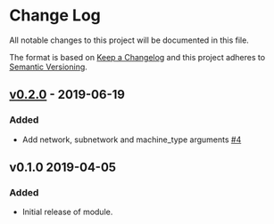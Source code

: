 # Change Log

All notable changes to this project will be documented in this file.

The format is based on [Keep a Changelog](http://keepachangelog.com/) and this
project adheres to [Semantic Versioning](http://semver.org/).

## [v0.2.0] - 2019-06-19

### Added

* Add network, subnetwork and machine_type arguments [#4]

## v0.1.0 2019-04-05

### Added

* Initial release of module.

[v0.2.0]: https://github.com/terraform-google-modules/terraform-google-dataflow/compare/v0.1.0...v0.2.0

[#4]: https://github.com/terraform-google-modules/terraform-google-dataflow/pull/4
